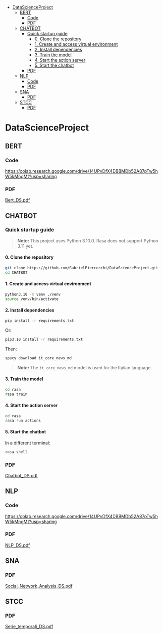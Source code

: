 - [DataScienceProject](#datascienceproject)
  - [BERT](#bert)
    - [Code](#code)
    - [PDF](#pdf)
  - [CHATBOT](#chatbot)
    - [Quick startup guide](#quick-startup-guide)
      - [0. Clone the repository](#0-clone-the-repository)
      - [1. Create and access virtual environment](#1-create-and-access-virtual-environment)
      - [2. Install dependencies](#2-install-dependencies)
      - [3. Train the model](#3-train-the-model)
      - [4. Start the action server](#4-start-the-action-server)
      - [5. Start the chatbot](#5-start-the-chatbot)
    - [PDF](#pdf-1)
  - [NLP](#nlp)
    - [Code](#code-1)
    - [PDF](#pdf-2)
  - [SNA](#sna)
    - [PDF](#pdf-3)
  - [STCC](#stcc)
    - [PDF](#pdf-4)


# DataScienceProject

## BERT

### Code

https://colab.research.google.com/drive/14UPvDfX4DBBMDb52A87pTw5hW5kMngMt?usp=sharing

### PDF

[Bert_DS.pdf](BERT/Bert_DS.pdf)

## CHATBOT

### Quick startup guide

> **Note:** This project uses Python 3.10.0. Rasa does not support Python 3.11 yet.

#### 0. Clone the repository
```bash
git clone https://github.com/GabrielPiercecchi/DataScienceProject.git
cd CHATBOT
```

#### 1. Create and access virtual environment
```bash
python3.10 -m venv ./venv
source venv/bin/activate
```

#### 2. Install dependencies
```bash
pip install -r requirements.txt
```

Or:
```bash
pip3.10 install -r requirements.txt
```

Then:
```bash
spacy download it_core_news_md
```
> **Note:** The `it_core_news_md` model is used for the Italian language. 

#### 3. Train the model
```bash
cd rasa
rasa train
```

#### 4. Start the action server
```bash
cd rasa
rasa run actions
```

#### 5. Start the chatbot

In a different terminal:

```bash
rasa shell
```

### PDF

[Chatbot_DS.pdf](CHATBOT/Chatbot_DS.pdf)

## NLP

### Code

https://colab.research.google.com/drive/14UPvDfX4DBBMDb52A87pTw5hW5kMngMt?usp=sharing

### PDF

[NLP_DS.pdf](NLP/NLP_DS.pdf)

## SNA

### PDF

[Social_Network_Analysis_DS.pdf](SNA/Social_Network_Analysis_DS.pdf)

## STCC

### PDF

[Serie_temporali_DS.pdf](STCC/Serie_temporali_DS.pdf)